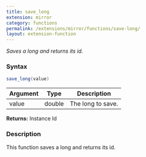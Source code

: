```yaml
---
title: save_long
extension: mirror
category: functions
permalink: /extensions/mirror/functions/save-long/
layout: extension-function
---
```


_Saves a long and returns its id._

### Syntax ###
```cs
save_long(value)
```

| Argument | Type | Description |
| --- | --- | --- |
| value | double | The long to save. |

**Returns:** Instance Id

### Description

This function saves a long and returns its id. 

